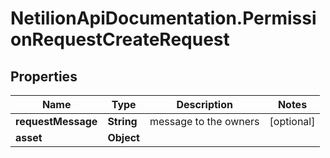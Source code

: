 # NetilionApiDocumentation.PermissionRequestCreateRequest

## Properties
Name | Type | Description | Notes
------------ | ------------- | ------------- | -------------
**requestMessage** | **String** | message to the owners | [optional] 
**asset** | **Object** |  | 
